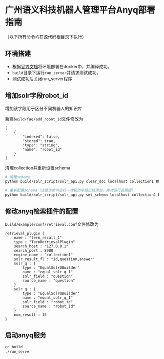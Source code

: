 # 广州语义科技机器人管理平台Anyq部署指南
（以下所有命令均在源代码根目录下执行）

## 环境搭建
- 根据[官方文档](./README.md)将环境部署在docker中，并编译成功。
- `build`目录下运行`run_server`并请求测试成功。
- 测试成功后关闭run_server程序

## 增加solr字段robot_id
增加该字段用于区分不同机器人的知识库

新建`build/faq/add_robot_id`文件修改为
```
[
    {
        "indexed": false,
        "stored": true,
        "type": "string",
        "name": "robot_id"
    }
]
```
清理collection并重新设置schema
```bash
# 清理schema
python build/solr_script/solr_api.py clear_doc localhost collection1 8900

# 重新配置schema（注意该命令运行一次新的字段已经添加，再次运行会报错）
python build/solr_script/solr_api.py set_schema localhost collection1 build/faq/add_robot_id 8900
```

## 修改anyq检索插件的配置
`build/example/conf/retrieval.conf`文件修改为
```
retrieval_plugin {
    name : "term_recall_1"
    type : "TermRetrievalPlugin"
    search_host : "127.0.0.1"
    search_port : 8900
    engine_name : "collection1"
    solr_result_fl : "id,question,answer"
    solr_q : {
        type : "EqualSolrQBuilder"
        name : "equal_solr_q_1"
        solr_field : "question"
        source_name : "question"
    }
    solr_q : {
        type : "EqualSolrQBuilder"
        name : "equal_solr_q_1"
        solr_field : "robot_id"
        source_name : "robot_id"
    }
    num_result : 15
}
```

## 启动anyq服务
```bash
cd build
./run_server
```